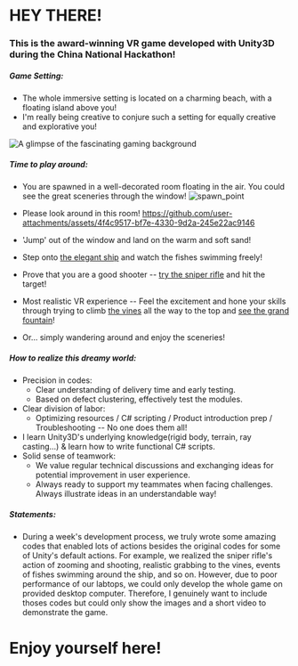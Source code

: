 # HEY THERE!

### This is the award-winning VR game developed with Unity3D during the China National Hackathon!

##### Game Setting: 
- The whole immersive setting is located on a charming beach, with a floating island above you!
- I'm really being creative to conjure such a setting for equally creative and explorative you!

![A glimpse of the fascinating gaming background](https://raw.githubusercontent.com/lowdrag-zty/lowdrag-zty.github.io/master/Sceneries/main_scene.png)

##### Time to play around:
- You are spawned in a well-decorated room floating in the air. You could see the great sceneries through the window!
![spawn_point](https://github.com/user-attachments/assets/414aa4cf-fe36-4540-a49c-830359e698ea)
- Please look around in this room!
https://github.com/user-attachments/assets/4f4c9517-bf7e-4330-9d2a-245e22ac9146
- 'Jump' out of the window and land on the warm and soft sand!

- Step onto [the elegant ship](https://github.com/lowdrag-zty/lowdrag-zty.github.io/blob/master/Sceneries/beautiful_ship.png) and watch the fishes swimming freely!

- Prove that you are a good shooter -- [try the sniper rifle](https://raw.githubusercontent.com/lowdrag-zty/lowdrag-zty.github.io/master/Sceneries/shooting_challenge.png) and hit the target!

- Most realistic VR experience -- Feel the excitement and hone your skills through trying to climb [the vines](https://raw.githubusercontent.com/lowdrag-zty/lowdrag-zty.github.io/master/Sceneries/vine.png) all the way to the top and [see the grand fountain](https://raw.githubusercontent.com/lowdrag-zty/lowdrag-zty.github.io/master/Sceneries/vines_climbing.png)!

- Or... simply wandering around and enjoy the sceneries!

##### How to realize this dreamy world:
- Precision in codes:  
  - Clear understanding of delivery time and early testing.
  - Based on defect clustering, effectively test the modules.
- Clear division of labor:
  - Optimizing resources / C# scripting / Product introduction prep / Troubleshooting -- No one does them all!
- I learn Unity3D's underlying knowledge(rigid body, terrain, ray casting...) & learn how to write functional C# scripts.
- Solid sense of teamwork:
  - We value regular technical discussions and exchanging ideas for potential improvement in user experience.
  - Always ready to support my teammates when facing challenges. Always illustrate ideas in an understandable way!
  
##### Statements:
- During a week's development process, we truly wrote some amazing codes that enabled lots of actions besides the original codes for some of Unity's default actions. For example, we realized the sniper rifle's action of zooming and shooting, realistic grabbing to the vines, events of fishes swimming around the ship, and so on. However, due to poor performance of our labtops, we could only develop the whole game on provided desktop computer. Therefore, I genuinely want to include thoses codes but could only show the images and a short video to demonstrate the game. 

# Enjoy yourself here!










